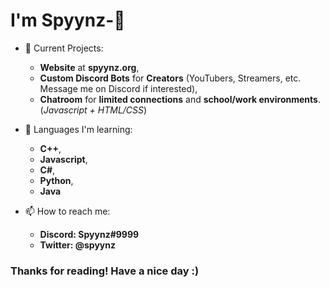 # I'm Spyynz-👋
- 🔭 Current Projects:
  - **Website** at **spyynz.org**,
  - **Custom Discord Bots** for **Creators** (YouTubers, Streamers, etc. Message me on Discord if interested),
  - **Chatroom** for **limited connections** and **school/work environments**. (*Javascript + HTML/CSS*)
  
- 🌱 Languages I'm learning:
  - **C++**,
  - **Javascript**,
  - **C#**,
  - **Python**,
  - **Java**
  
- 📫 How to reach me:
  - **Discord: Spyynz#9999**
  - **Twitter: @spyynz**
  
### Thanks for reading! Have a nice day :)
